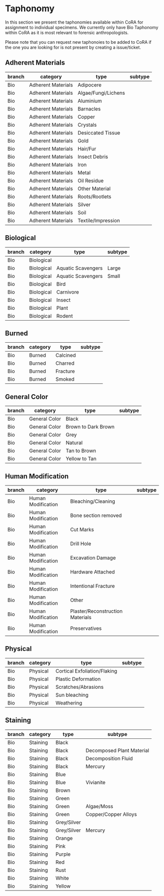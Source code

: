 # Taphonomy

In this section we present the taphonomies available within CoRA for assignment to individual specimens. 
We currently only have Bio Taphonomy within CoRA as it is most relevant to forensic anthropologists.

Please note that you can request new taphonoies to be added to CoRA if the one you are looking for is not present by creating a issue/ticket.

## Adherent Materials

|branch|category          |type                            |subtype                  |
|------|------------------|--------------------------------|-------------------------|
|Bio   |Adherent Materials|Adipocere                       |                         |
|Bio   |Adherent Materials|Algae/Fungi/Lichens             |                         |
|Bio   |Adherent Materials|Aluminium                       |                         |
|Bio   |Adherent Materials|Barnacles                       |                         |
|Bio   |Adherent Materials|Copper                          |                         |
|Bio   |Adherent Materials|Crystals                        |                         |
|Bio   |Adherent Materials|Desiccated Tissue               |                         |
|Bio   |Adherent Materials|Gold                            |                         |
|Bio   |Adherent Materials|Hair/Fur                        |                         |
|Bio   |Adherent Materials|Insect Debris                   |                         |
|Bio   |Adherent Materials|Iron                            |                         |
|Bio   |Adherent Materials|Metal                           |                         |
|Bio   |Adherent Materials|Oil Residue                     |                         |
|Bio   |Adherent Materials|Other Material                  |                         |
|Bio   |Adherent Materials|Roots/Rootlets                  |                         |
|Bio   |Adherent Materials|Silver                          |                         |
|Bio   |Adherent Materials|Soil                            |                         |
|Bio   |Adherent Materials|Textile/Impression              |                         |

## Biological

|branch|category          |type                            |subtype                  |
|------|------------------|--------------------------------|-------------------------|
|Bio   |Biological        |                                |                         |
|Bio   |Biological        |Aquatic Scavengers              |Large                    |
|Bio   |Biological        |Aquatic Scavengers              |Small                    |
|Bio   |Biological        |Bird                            |                         |
|Bio   |Biological        |Carnivore                       |                         |
|Bio   |Biological        |Insect                          |                         |
|Bio   |Biological        |Plant                           |                         |
|Bio   |Biological        |Rodent                          |                         |

## Burned

|branch|category          |type                            |subtype                  |
|------|------------------|--------------------------------|-------------------------|
|Bio   |Burned            |Calcined                        |                         |
|Bio   |Burned            |Charred                         |                         |
|Bio   |Burned            |Fracture                        |                         |
|Bio   |Burned            |Smoked                          |                         |

## General Color

|branch|category          |type                            |subtype                  |
|------|------------------|--------------------------------|-------------------------|
|Bio   |General Color     |Black                           |                         |
|Bio   |General Color     |Brown to Dark Brown             |                         |
|Bio   |General Color     |Grey                            |                         |
|Bio   |General Color     |Natural                         |                         |
|Bio   |General Color     |Tan to Brown                    |                         |
|Bio   |General Color     |Yellow to Tan                   |                         |

## Human Modification

|branch|category          |type                            |subtype                  |
|------|------------------|--------------------------------|-------------------------|
|Bio   |Human Modification|Bleaching/Cleaning              |                         |
|Bio   |Human Modification|Bone section removed            |                         |
|Bio   |Human Modification|Cut Marks                       |                         |
|Bio   |Human Modification|Drill Hole                      |                         |
|Bio   |Human Modification|Excavation Damage               |                         |
|Bio   |Human Modification|Hardware Attached               |                         |
|Bio   |Human Modification|Intentional Fracture            |                         |
|Bio   |Human Modification|Other                           |                         |
|Bio   |Human Modification|Plaster/Reconstruction Materials|                         |
|Bio   |Human Modification|Preservatives                   |                         |

## Physical

|branch|category          |type                            |subtype                  |
|------|------------------|--------------------------------|-------------------------|
|Bio   |Physical          |Cortical Exfoliation/Flaking    |                         |
|Bio   |Physical          |Plastic Deformation             |                         |
|Bio   |Physical          |Scratches/Abrasions             |                         |
|Bio   |Physical          |Sun bleaching                   |                         |
|Bio   |Physical          |Weathering                      |                         |

## Staining

|branch|category          |type                            |subtype                  |
|------|------------------|--------------------------------|-------------------------|
|Bio   |Staining          |Black                           |                         |
|Bio   |Staining          |Black                           |Decomposed Plant Material|
|Bio   |Staining          |Black                           |Decomposition Fluid      |
|Bio   |Staining          |Black                           |Mercury                  |
|Bio   |Staining          |Blue                            |                         |
|Bio   |Staining          |Blue                            |Vivianite                |
|Bio   |Staining          |Brown                           |                         |
|Bio   |Staining          |Green                           |                         |
|Bio   |Staining          |Green                           |Algae/Moss               |
|Bio   |Staining          |Green                           |Copper/Copper Alloys     |
|Bio   |Staining          |Grey/Silver                     |                         |
|Bio   |Staining          |Grey/Silver                     |Mercury                  |
|Bio   |Staining          |Orange                          |                         |
|Bio   |Staining          |Pink                            |                         |
|Bio   |Staining          |Purple                          |                         |
|Bio   |Staining          |Red                             |                         |
|Bio   |Staining          |Rust                            |                         |
|Bio   |Staining          |White                           |                         |
|Bio   |Staining          |Yellow                          |                         |
